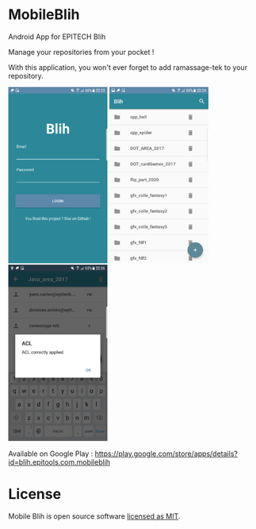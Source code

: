 # MobileBlih

Android App for EPITECH Blih

Manage your repositories from your pocket !

With this application, you won't ever forget to add ramassage-tek to your repository.

<img src="https://github.com/Epi-Tools/MobileBlih/blob/master/ScreenShots/Screenshot_20180424-220342.png" width="200" height="355" />       <img src="https://github.com/Epi-Tools/MobileBlih/blob/master/ScreenShots/Screenshot_20180424-220425.png" width="200" height="355" />      <img src="https://github.com/Epi-Tools/MobileBlih/blob/master/ScreenShots/Screenshot_20180424-220615.png" width="200" height="355" />

Available on Google Play : https://play.google.com/store/apps/details?id=blih.epitools.com.mobileblih
# License

Mobile Blih is open source software [licensed as MIT](https://github.com/Epi-Tools/MobileBlih/blob/master/LICENSE).
